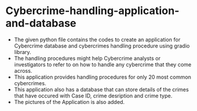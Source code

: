 # Cybercrime-handling-application-and-database
- The given python file contains the codes to create an application for Cybercrime database and cybercrimes handling procedure using gradio library.
- The handling procedures might help Cybercrime analysts or investigators to refer to on how to handle any cybercrime that they come across.
- This application provides handling procedures for only 20 most common cybercrimes.
- This application also has a database that can store details of the crimes that have occured with Case ID, crime desription and crime type.
- The pictures of the Application is also added.

